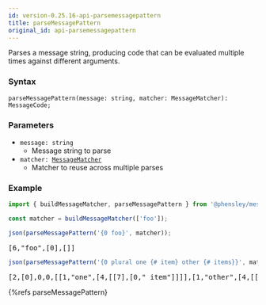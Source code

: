 ```yaml
---
id: version-0.25.16-api-parsemessagepattern
title: parseMessagePattern
original_id: api-parsemessagepattern
---
```


Parses a message string, producing code that can be evaluated multiple times against different arguments.


### Syntax

```syntax
parseMessagePattern(message: string, matcher: MessageMatcher): MessageCode;
```

### Parameters

  - <code class="def">message: <span>string</span></code>
    - Message string to parse
  - <code class="def">matcher: <span>[MessageMatcher](api-messagematcher.html)</span></code>
    - Matcher to reuse across multiple parses

### Example

```typescript
import { buildMessageMatcher, parseMessagePattern } from '@phensley/messageformat';

const matcher = buildMessageMatcher(['foo']);

json(parseMessagePattern('{0 foo}', matcher));
```
<pre class="output">
[6,"foo",[0],[]]
</pre>

```typescript
json(parseMessagePattern('{0 plural one {# item} other {# items}}', matcher));
```
<pre class="output">
[2,[0],0,0,[[1,"one",[4,[[7],[0," item"]]]],[1,"other",[4,[[7],[0," items"]]]]]]
</pre>

{%refs parseMessagePattern}
